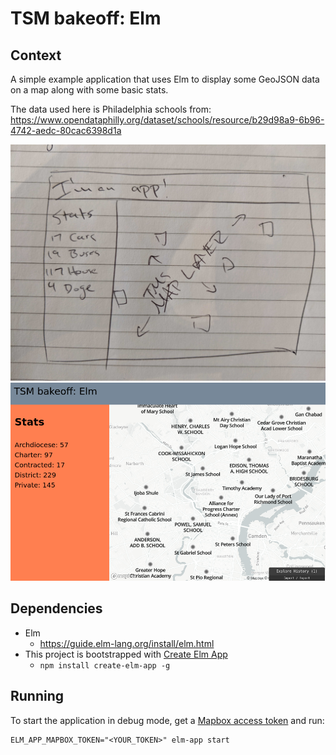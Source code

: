 # TSM bakeoff: Elm

## Context

A simple example application that uses Elm to display some GeoJSON data on a map along with some basic stats.

The data used here is Philadelphia schools from: https://www.opendataphilly.org/dataset/schools/resource/b29d98a9-6b96-4742-aedc-80cac6398d1a

![Design sketch](app-whiteboard.jpg)
![Result](app-screenshot.png)

## Dependencies

* Elm
  * https://guide.elm-lang.org/install/elm.html
* This project is bootstrapped with [Create Elm App](https://github.com/halfzebra/create-elm-app)
  * `npm install create-elm-app -g`


## Running

To start the application in debug mode, get a [Mapbox access token](https://docs.mapbox.com/help/how-mapbox-works/access-tokens/) and run:
```
ELM_APP_MAPBOX_TOKEN="<YOUR_TOKEN>" elm-app start
```
